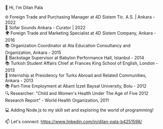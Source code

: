 👋 Hi, I'm Dilan Pala

🌐 Foreign Trade and Purchasing Manager at 4D Sistem Tic. A.S. | Ankara - 2022 <br>
🎵 Sofar Sounds Ankara - Curator | 2022 <br>
🌍 Foreign Trade and Marketing Specialist at 4D Sistem Company, Ankara - 2016 <br>
📚 Organization Coordinator at Ata Education Consultancy and Organization, Ankara - 2015 <br>
🎤 Backstage Supervisor at Babylon Performance Hall, Istanbul - 2014 <br>
📚 Turkish Student Affairs Chief at Frances King School of English, London - 2013 <br>
💼 Internship at Presidency for Turks Abroad and Related Communities, Ankara - 2013 <br>
📚 Part-Time Employment at Abant İzzet Baysal University, Bolu - 2012 <br>
🔍 Researcher: "Child and Women's Health Under The Age of Five 2012 Research Report" - World Health Organization, 2011 <br>

💻 Adding Node.js to my skill set and exploring the world of programming! <br>

📫 Let's connect: https://www.linkedin.com/in/dilan-pala-b4251598/


